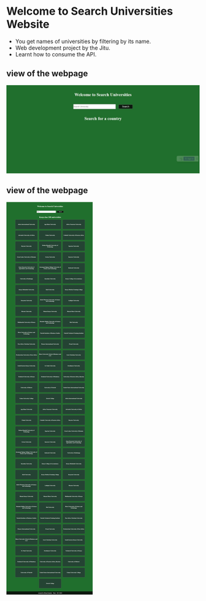 # Welcome to Search Universities Website

- You get names of universities by filtering by its name.
- Web development project by the Jitu.
- Learnt how to consume the API.


## view of the webpage
![ KemboiTechBlog](/src/assets/beforeSearch.jpeg)

## view of the webpage
![ KemboiTechBlog](/src/assets/afterSearch.jpeg)
